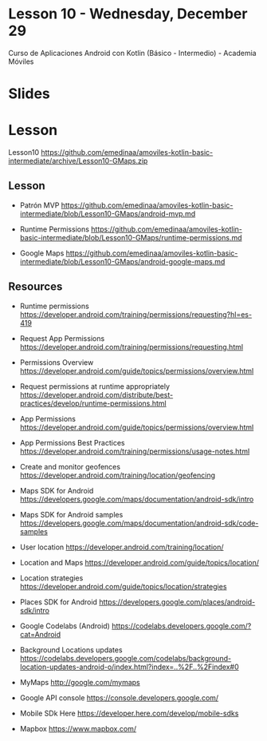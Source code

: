 # Lesson 10 - Wednesday, December 29

Curso de Aplicaciones Android con Kotlin (Básico - Intermedio) - Academia Móviles

# Slides


# Lesson

Lesson10 https://github.com/emedinaa/amoviles-kotlin-basic-intermediate/archive/Lesson10-GMaps.zip

## Lesson

-  Patrón MVP https://github.com/emedinaa/amoviles-kotlin-basic-intermediate/blob/Lesson10-GMaps/android-mvp.md

-  Runtime Permissions https://github.com/emedinaa/amoviles-kotlin-basic-intermediate/blob/Lesson10-GMaps/runtime-permissions.md

-  Google Maps https://github.com/emedinaa/amoviles-kotlin-basic-intermediate/blob/Lesson10-GMaps/android-google-maps.md

## Resources 

- Runtime permissions https://developer.android.com/training/permissions/requesting?hl=es-419

- Request App Permissions https://developer.android.com/training/permissions/requesting.html

- Permissions Overview https://developer.android.com/guide/topics/permissions/overview.html

- Request permissions at runtime appropriately https://developer.android.com/distribute/best-practices/develop/runtime-permissions.html

- App Permissions https://developer.android.com/guide/topics/permissions/overview.html

- App Permissions Best Practices https://developer.android.com/training/permissions/usage-notes.html

- Create and monitor geofences https://developer.android.com/training/location/geofencing

- Maps SDK for Android https://developers.google.com/maps/documentation/android-sdk/intro

- Maps SDK for Android samples https://developers.google.com/maps/documentation/android-sdk/code-samples

- User location https://developer.android.com/training/location/

- Location and Maps https://developer.android.com/guide/topics/location/

- Location strategies https://developer.android.com/guide/topics/location/strategies

- Places SDK for Android https://developers.google.com/places/android-sdk/intro

- Google Codelabs (Android) https://codelabs.developers.google.com/?cat=Android

- Background Locations updates https://codelabs.developers.google.com/codelabs/background-location-updates-android-o/index.html?index=..%2F..%2Findex#0

- MyMaps http://google.com/mymaps

- Google API console https://console.developers.google.com/

- Mobile SDk Here https://developer.here.com/develop/mobile-sdks

- Mapbox https://www.mapbox.com/

